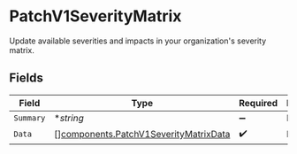 # PatchV1SeverityMatrix

Update available severities and impacts in your organization's severity matrix.


## Fields

| Field                                                                                          | Type                                                                                           | Required                                                                                       | Description                                                                                    |
| ---------------------------------------------------------------------------------------------- | ---------------------------------------------------------------------------------------------- | ---------------------------------------------------------------------------------------------- | ---------------------------------------------------------------------------------------------- |
| `Summary`                                                                                      | **string*                                                                                      | :heavy_minus_sign:                                                                             | N/A                                                                                            |
| `Data`                                                                                         | [][components.PatchV1SeverityMatrixData](../../models/components/patchv1severitymatrixdata.md) | :heavy_check_mark:                                                                             | N/A                                                                                            |